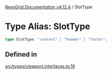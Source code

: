 [RevoGrid Documentation v4.12.4](README.md) / SlotType

# Type Alias: SlotType

```ts
type SlotType: "content" | "header" | "footer";
```

## Defined in

[src/types/viewport.interfaces.ts:19](https://github.com/revolist/revogrid/blob/648f56ecfc5430eb0184373ea33dd565a6a33bb9/src/types/viewport.interfaces.ts#L19)
